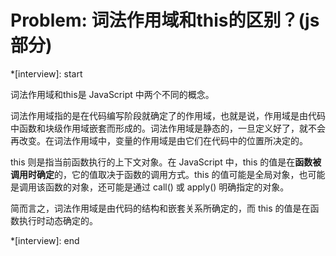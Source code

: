 # Problem: 词法作用域和this的区别？(js部分)

*[interview]: start

词法作用域和this是 JavaScript 中两个不同的概念。

词法作用域指的是在代码编写阶段就确定了的作用域，也就是说，作用域是由代码中函数和块级作用域嵌套而形成的。词法作用域是静态的，一旦定义好了，就不会再改变。在词法作用域中，变量的作用域是由它们在代码中的位置所决定的。

this 则是指当前函数执行的上下文对象。在 JavaScript 中，this 的值是在**函数被调用时确定**的，它的值取决于函数的调用方式。this 的值可能是全局对象，也可能是调用该函数的对象，还可能是通过 call() 或 apply() 明确指定的对象。

简而言之，词法作用域是由代码的结构和嵌套关系所确定的，而 this 的值是在函数执行时动态确定的。

*[interview]: end
